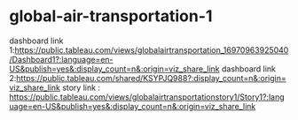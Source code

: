 # global-air-transportation-1
dashboard link 1:https://public.tableau.com/views/globalairtransportation_16970963925040/Dashboard1?:language=en-US&publish=yes&:display_count=n&:origin=viz_share_link
dashboard link 2:https://public.tableau.com/shared/KSYPJQ988?:display_count=n&:origin=viz_share_link
story link : https://public.tableau.com/views/globalairtransportationstory1/Story1?:language=en-US&publish=yes&:display_count=n&:origin=viz_share_link
